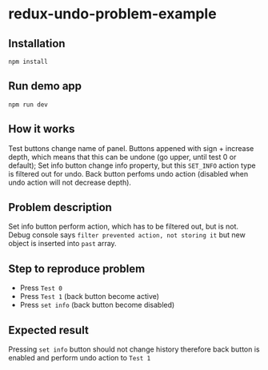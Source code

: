 # redux-undo-problem-example

## Installation
```
npm install
```

## Run demo app
```
npm run dev
```
## How it works
Test buttons change name of panel. Buttons appened with sign + increase depth, which means that this can be undone (go upper, until test 0 or default);
Set info button change info property, but this `SET_INFO` action type is filtered out for undo.
Back button perfoms undo action (disabled when undo action will not decrease depth).

## Problem description
Set info button perform action, which has to be filtered out, but is not. Debug console says `filter prevented action, not storing it` but new object is inserted into `past` array. 

## Step to reproduce problem
* Press `Test 0`
* Press `Test 1` (back button become active)
* Press `set info` (back button become disabled)

## Expected result
Pressing `set info` button should not change history therefore back button is enabled and perform undo action to `Test 1`

